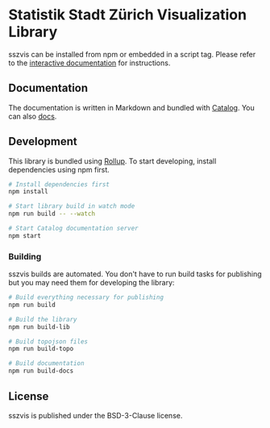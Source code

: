 # Statistik Stadt Zürich Visualization Library

sszvis can be installed from npm or embedded in a script tag. Please refer to the [interactive documentation](https://statistikstadtzuerich.github.io/sszvis/) for instructions.

## Documentation

The documentation is written in Markdown and bundled with [Catalog](https://www.catalog.style/). You can also [docs](docs).

## Development

This library is bundled using [Rollup](https://rollupjs.org/). To start developing, install dependencies using npm first.

```sh
# Install dependencies first
npm install

# Start library build in watch mode
npm run build -- --watch

# Start Catalog documentation server
npm start
```

### Building

sszvis builds are automated. You don't have to run build tasks for publishing but you may need them for developing the library:

```sh
# Build everything necessary for publishing
npm run build

# Build the library
npm run build-lib

# Build topojson files
npm run build-topo

# Build documentation
npm run build-docs
```

## License

sszvis is published under the BSD-3-Clause license.